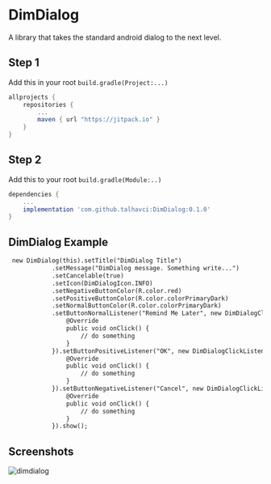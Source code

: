 # DimDialog
A library that takes the standard android dialog to the next level.

## Step 1

Add this in your root `build.gradle(Project:...)`

```gradle
allprojects {
	repositories {
		...
		maven { url "https://jitpack.io" }
	}
}
```

## Step 2

Add this to your root `build.gradle(Module:..)`

```gradle
dependencies {
	...
	implementation 'com.github.talhavci:DimDialog:0.1.0'
}
```

<h2>DimDialog Example</h2>

```diff
 new DimDialog(this).setTitle("DimDialog Title")
            .setMessage("DimDialog message. Something write...")
            .setCancelable(true)
            .setIcon(DimDialogIcon.INFO)
            .setNegativeButtonColor(R.color.red)
            .setPositiveButtonColor(R.color.colorPrimaryDark)
            .setNormalButtonColor(R.color.colorPrimaryDark)
            .setButtonNormalListener("Remind Me Later", new DimDialogClickListener() {
                @Override
                public void onClick() {
                    // do something
                }
            }).setButtonPositiveListener("OK", new DimDialogClickListener() {
                @Override
                public void onClick() {
                    // do something
                }
            }).setButtonNegativeListener("Cancel", new DimDialogClickListener() {
                @Override
                public void onClick() {
                    // do something
                }
            }).show();
```

## Screenshots

![dimdialog](https://user-images.githubusercontent.com/53127668/61595378-1fcc3e80-abff-11e9-9401-2c6fc9fb8966.png)
